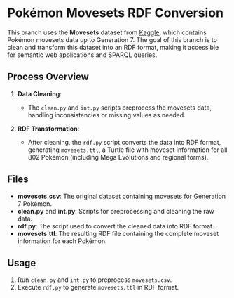 # Pokémon Movesets RDF Conversion

This branch uses the **Movesets** dataset from [Kaggle](https://www.kaggle.com/datasets/mylesoneill/pokemon-sun-and-moon-gen-7-stats?select=movesets.csv), which contains Pokémon movesets data up to Generation 7. The goal of this branch is to clean and transform this dataset into an RDF format, making it accessible for semantic web applications and SPARQL queries.

## Process Overview

1. **Data Cleaning**:
   - The `clean.py` and `int.py` scripts preprocess the movesets data, handling inconsistencies or missing values as needed.

2. **RDF Transformation**:
   - After cleaning, the `rdf.py` script converts the data into RDF format, generating `movesets.ttl`, a Turtle file with moveset information for all 802 Pokémon (including Mega Evolutions and regional forms).

## Files

- **movesets.csv**: The original dataset containing movesets for Generation 7 Pokémon.
- **clean.py** and **int.py**: Scripts for preprocessing and cleaning the raw data.
- **rdf.py**: The script used to convert the cleaned data into RDF format.
- **movesets.ttl**: The resulting RDF file containing the complete moveset information for each Pokémon.

## Usage

1. Run `clean.py` and `int.py` to preprocess `movesets.csv`.
2. Execute `rdf.py` to generate `movesets.ttl` in RDF format.
